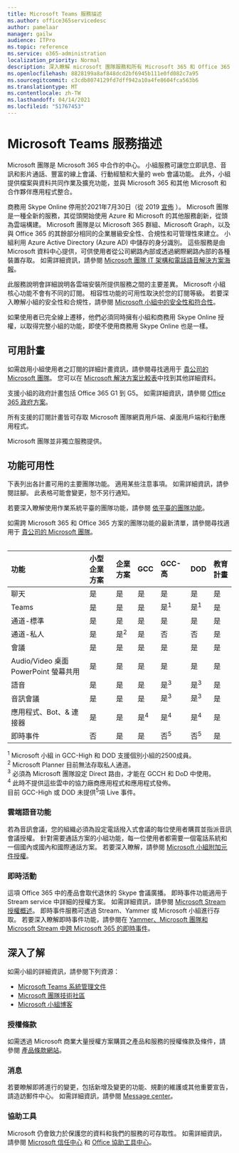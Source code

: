 ```yaml
---
title: Microsoft Teams 服務描述
ms.author: office365servicedesc
author: pamelaar
manager: gailw
audience: ITPro
ms.topic: reference
ms.service: o365-administration
localization_priority: Normal
description: 深入瞭解 microsoft 團隊服務和所有 Microsoft 365 和 Office 365 方案中的功能可用性。
ms.openlocfilehash: 8828199a8af848dcd2bf6945b111e0fd082c7a95
ms.sourcegitcommit: c3cdb8074129fd7dff942a10a4fe8604fca563b6
ms.translationtype: MT
ms.contentlocale: zh-TW
ms.lasthandoff: 04/14/2021
ms.locfileid: "51767453"
---
```

# <a name="microsoft-teams-service-description"></a>Microsoft Teams 服務描述

Microsoft 團隊是 Microsoft 365 中合作的中心。 小組服務可讓您立即訊息、音訊和影片通話、豐富的線上會議、行動經驗和大量的 web 會議功能。 此外，小組提供檔案與資料共同作業及擴充功能，並與 Microsoft 365 和其他 Microsoft 和合作夥伴應用程式整合。

商務用 Skype Online 停用於2021年7月30日（從 2019 [宣佈](https://techcommunity.microsoft.com/t5/Microsoft-Teams-Blog/Skype-for-Business-Online-to-Be-Retired-in-2021/ba-p/777833) ）。 Microsoft 團隊是一種全新的服務，其從頭開始使用 Azure 和 Microsoft 的其他服務創新，從頭為雲端構建。 Microsoft 團隊是以 Microsoft 365 群組、Microsoft Graph，以及與 Office 365 的其餘部分相同的企業層級安全性、合規性和可管理性來建立。 小組利用 Azure Active Directory (Azure AD) 中儲存的身分識別。 這些服務是由 Microsoft 資料中心提供，可供使用者從公司網路內部或透過網際網路內部的各種裝置存取。 如需詳細資訊，請參閱 [Microsoft 團隊 IT 架構和電話語音解決方案海報](/microsoftteams/teams-architecture-solutions-posters)。

此服務說明會詳細說明各雲端安裝所提供服務之間的主要差異。 Microsoft 小組核心功能不會有不同的訂閱。 相容性功能的可用性取決於您的訂閱等級。 若要深入瞭解小組的安全性和合規性，請參閱 [Microsoft 小組中的安全性和符合性](/microsoftteams/security-compliance-overview)。

如果使用者已完全線上遷移，他們必須同時擁有小組和商務用 Skype Online 授權，以取得完整小組的功能，即使不使用商務用 Skype Online 也是一樣。

## <a name="available-plans"></a>可用計畫

如需啟用小組使用者之訂閱的詳細計畫資訊，請參閱尋找適用于 [貴公司的 Microsoft 團隊](https://www.microsoft.com/microsoft-teams/compare-microsoft-teams-options)。 您可以在 [Microsoft 解決方案比較表](https://go.microsoft.com/fwlink/?linkid=2139145)中找到其他詳細資料。

支援小組的政府計畫包括 Office 365 G1 到 G5。 如需詳細資訊，請參閱 [Office 365 政府方案](https://www.microsoft.com/microsoft-365/government/compare-office-365-government-plans)。

所有支援的訂閱計畫皆可存取 Microsoft 團隊網頁用戶端、桌面用戶端和行動應用程式。

Microsoft 團隊並非獨立服務提供。

## <a name="feature-availability"></a>功能可用性

下表列出各計畫可用的主要團隊功能。 適用某些注意事項。 如需詳細資訊，請參閱註腳。 此表格可能會變更，恕不另行通知。

若要深入瞭解使用作業系統平臺的團隊功能，請參閱 [依平臺的團隊功能](https://aka.ms/teamsfeaturesbyplatform)。

如需跨 Microsoft 365 和 Office 365 方案的團隊功能的最新清單，請參閱尋找適用于 [貴公司的 Microsoft 團隊](https://www.microsoft.com/microsoft-teams/compare-microsoft-teams-options)。<br><br>

| 功能 | 小型企業方案 | 企業方案 | GCC | GCC-高 | DOD | 教育計畫 |
|:-----|:-----|:-----|:-----|:-----|:-----|:-----|
|聊天  <br/> |是  <br/> |是  <br/> |是  <br/> |是  <br/> |是  <br/> |是  <br/> |
|Teams  <br/> |是 <br/> |是 <br/> |是 <br/> |是<sup>1</sup>  <br/> |是<sup>1</sup>  <br/> |是  <br/> |
|通道-標準  <br/> |是  <br/> |是  <br/> |是  <br/> |是  <br/> |是  <br/> |是  <br/> |
|通道-私人  <br/> |是  <br/> |是<sup>2</sup>  <br/> |是 <br/> |否  <br/> |否 <br/> |是  <br/> |
|會議  <br/> |是  <br/> |是  <br/> |是  <br/> |是  <br/> |是  <br/> |是  <br/> |
|Audio/Video 桌面 PowerPoint 螢幕共用 <br/> |是  <br/> |是  <br/> |是  <br/> |是  <br/> |是  <br/> |是  <br/> |
|語音  <br/> |是  <br/> |是  <br/> |是  <br/> |是<sup>3</sup>  <br/> |是<sup>3</sup>  <br/> |是  <br/> |
|音訊會議  <br/> |是  <br/> |是  <br/> |是  <br/> |是<sup>3</sup>  <br/> |是<sup>3</sup>  <br/> |是  <br/> |
|應用程式、Bot、& 連接器  <br/> |是  <br/> |是  <br/> |是<sup>4</sup>  <br/> |是<sup>4</sup>  <br/> |是<sup>4</sup>  <br/> |是  <br/> |
|即時事件  <br/> |否  <br/> |是  <br/> |是  <br/> |否<sup>5</sup>  <br/> |否<sup>5</sup>  <br/> |是  <br/> |

<sup>1</sup> Microsoft 小組 in GCC-High 和 DOD 支援個別小組的2500成員。<br/>
<sup>2</sup> Microsoft Planner 目前無法存取私人通道。<br/>
<sup>3</sup> 必須為 Microsoft 團隊設定 Direct 路由，才能在 GCCH 和 DoD 中使用。<br/>
<sup>4</sup> 此時不提供這些雲中的協力廠商應用程式和應用程式發佈。<br/>
目前 GCC-High 或 DOD 未提供<sup>5</sup>項 Live 事件。<br/>

### <a name="cloud-voice-features"></a>雲端語音功能

若為音訊會議，您的組織必須為設定電話撥入式會議的每位使用者購買並指派音訊會議授權。 針對需要通話方案的小組功能，每一位使用者都需要一個電話系統和一個國內或國內和國際通話方案。 若要深入瞭解，請參閱 [Microsoft 小組附加元件授權](/microsoftteams/teams-add-on-licensing/microsoft-teams-add-on-licensing)。

### <a name="live-events"></a>即時活動

這項 Office 365 中的產品會取代退休的 Skype 會議廣播。 即時事件功能適用于 Stream service 中詳細的授權方案。 如需詳細資訊，請參閱 [Microsoft Stream 授權概述](/stream/license-overview)。 即時事件服務可透過 Stream、Yammer 或 Microsoft 小組進行存取。 若要深入瞭解即時事件功能，請參閱在 [Yammer、Microsoft 團隊和 Microsoft Stream 中跨 Microsoft 365 的即時事件](/stream/live-event-m365)。

## <a name="learn-more"></a>深入了解

如需小組的詳細資訊，請參閱下列資源：
 
- [Microsoft Teams 系統管理文件](/MicrosoftTeams)
- [Microsoft 團隊技術社區](https://techcommunity.microsoft.com/t5/microsoft-teams/ct-p/MicrosoftTeams)
- [Microsoft 小組博客](https://aka.ms/TeamsBlog)

### <a name="licensing-terms"></a>授權條款

如需透過 Microsoft 商業大量授權方案購買之產品和服務的授權條款及條件，請參閱 [產品條款網站](https://www.microsoft.com/licensing/terms/)。 

### <a name="messaging"></a>消息

若要瞭解即將進行的變更，包括新增及變更的功能、規劃的維護或其他重要宣告，請造訪郵件中心。 如需詳細資訊，請參閱 [Message center](/microsoft-365/admin/manage/message-center)。

### <a name="accessibility"></a>協助工具

Microsoft 仍會致力於保護您的資料和我們的服務的可存取性。 如需詳細資訊，請參閱 [Microsoft 信任中心](https://www.microsoft.com/trust-center) 和 [Office 協助工具中心](https://support.office.com/article/ecab0fcf-d143-4fe8-a2ff-6cd596bddc6d)。
